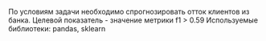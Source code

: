 
По условиям задачи необходимо спрогнозировать отток клиентов из банка. Целевой показатель - значение метрики f1 > 0.59 Используемые библиотеки: pandas, sklearn

